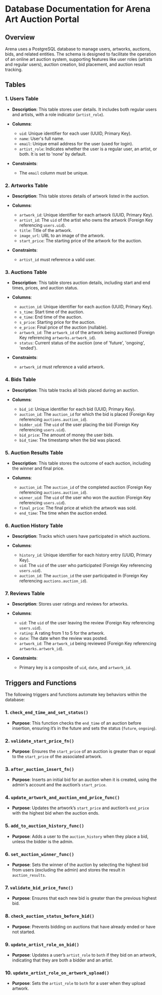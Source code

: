 # Database Documentation for Arena Art Auction Portal

## Overview
Arena uses a PostgreSQL database to manage users, artworks, auctions, bids, and related entities. The schema is designed to facilitate the operation of an online art auction system, supporting features like user roles (artists and regular users), auction creation, bid placement, and auction result tracking.

## Tables

### 1. Users Table

- **Description**: This table stores user details. It includes both regular users and artists, with a role indicator (`artist_role`).
  
- **Columns**:
  - `uid`: Unique identifier for each user (UUID, Primary Key).
  - `name`: User's full name.
  - `email`: Unique email address for the user (used for login).
  - `artist_role`: Indicates whether the user is a regular user, an artist, or both. It is set to 'none' by default.
  
- **Constraints**:
  - The `email` column must be unique.

### 2. Artworks Table

- **Description**: This table stores details of artwork listed in the auction.
  
- **Columns**:
  - `artwork_id`: Unique identifier for each artwork (UUID, Primary Key).
  - `artist_id`: The `uid` of the artist who owns the artwork (Foreign Key referencing `users.uid`).
  - `title`: Title of the artwork.
  - `image_url`: URL to an image of the artwork.
  - `start_price`: The starting price of the artwork for the auction.
  
- **Constraints**:
  - `artist_id` must reference a valid user.

### 3. Auctions Table

- **Description**: This table stores auction details, including start and end times, prices, and auction status.
  
- **Columns**:
  - `auction_id`: Unique identifier for each auction (UUID, Primary Key).
  - `s_time`: Start time of the auction.
  - `e_time`: End time of the auction.
  - `s_price`: Starting price for the auction.
  - `e_price`: Final price of the auction (nullable).
  - `artwork_id`: The `artwork_id` of the artwork being auctioned (Foreign Key referencing `artworks.artwork_id`).
  - `status`: Current status of the auction (one of 'future', 'ongoing', 'ended').

- **Constraints**:
  - `artwork_id` must reference a valid artwork.

### 4. Bids Table

- **Description**: This table tracks all bids placed during an auction.

- **Columns**:
  - `bid_id`: Unique identifier for each bid (UUID, Primary Key).
  - `auction_id`: The `auction_id` for which the bid is placed (Foreign Key referencing `auctions.auction_id`).
  - `bidder_uid`: The `uid` of the user placing the bid (Foreign Key referencing `users.uid`).
  - `bid_price`: The amount of money the user bids.
  - `bid_time`: The timestamp when the bid was placed.

### 5. Auction Results Table

- **Description**: This table stores the outcome of each auction, including the winner and final price.

- **Columns**:
  - `auction_id`: The `auction_id` of the completed auction (Foreign Key referencing `auctions.auction_id`).
  - `winner_uid`: The `uid` of the user who won the auction (Foreign Key referencing `users.uid`).
  - `final_price`: The final price at which the artwork was sold.
  - `end_time`: The time when the auction ended.

### 6. Auction History Table

- **Description**: Tracks which users have participated in which auctions.

- **Columns**:
  - `history_id`: Unique identifier for each history entry (UUID, Primary Key).
  - `uid`: The `uid` of the user who participated (Foreign Key referencing `users.uid`).
  - `auction_id`: The `auction_id` the user participated in (Foreign Key referencing `auctions.auction_id`).

### 7. Reviews Table

- **Description**: Stores user ratings and reviews for artworks.

- **Columns**:
  - `uid`: The `uid` of the user leaving the review (Foreign Key referencing `users.uid`).
  - `rating`: A rating from 1 to 5 for the artwork.
  - `date`: The date when the review was posted.
  - `artwork_id`: The `artwork_id` being reviewed (Foreign Key referencing `artworks.artwork_id`).

- **Constraints**:
  - Primary key is a composite of `uid`, `date`, and `artwork_id`.

## Triggers and Functions

The following triggers and functions automate key behaviors within the database:

### 1. `check_end_time_and_set_status()`

- **Purpose**: This function checks the `end_time` of an auction before insertion, ensuring it’s in the future and sets the status (`future`, `ongoing`).

### 2. `validate_start_price_fn()`

- **Purpose**: Ensures the `start_price` of an auction is greater than or equal to the `start_price` of the associated artwork.

### 3. `after_auction_insert_fn()`

- **Purpose**: Inserts an initial bid for an auction when it is created, using the admin's account and the auction’s `start_price`.

### 4. `update_artwork_and_auction_end_price_func()`

- **Purpose**: Updates the artwork’s `start_price` and auction’s `end_price` with the highest bid when the auction ends.

### 5. `add_to_auction_history_func()`

- **Purpose**: Adds a user to the `auction_history` when they place a bid, unless the bidder is the admin.

### 6. `set_auction_winner_func()`

- **Purpose**: Sets the winner of the auction by selecting the highest bid from users (excluding the admin) and stores the result in `auction_results`.

### 7. `validate_bid_price_func()`

- **Purpose**: Ensures that each new bid is greater than the previous highest bid.

### 8. `check_auction_status_before_bid()`

- **Purpose**: Prevents bidding on auctions that have already ended or have not started.

### 9. `update_artist_role_on_bid()`

- **Purpose**: Updates a user’s `artist_role` to `both` if they bid on an artwork, indicating that they are both a bidder and an artist.

### 10. `update_artist_role_on_artwork_upload()`

- **Purpose**: Sets the `artist_role` to `both` for a user when they upload artwork.